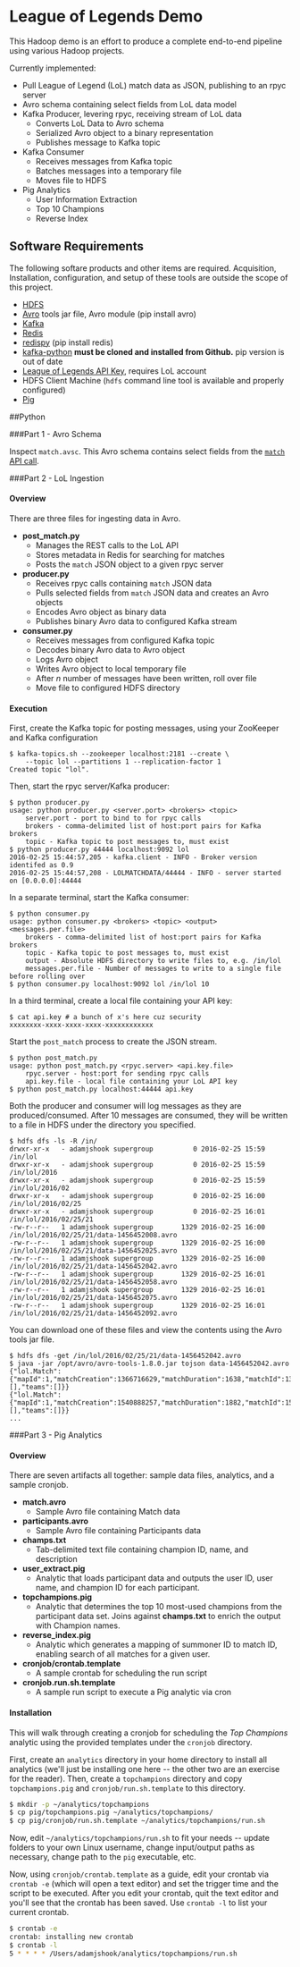 

# League of Legends Demo

This Hadoop demo is an effort to produce a complete end-to-end pipeline using various Hadoop projects.

Currently implemented:
  * Pull League of Legend (LoL) match data as JSON, publishing to an rpyc server
  * Avro schema containing select fields from LoL data model
  * Kafka Producer, levering rpyc, receiving stream of LoL data
    * Converts LoL Data to Avro schema
    * Serialized Avro object to a binary representation
    * Publishes message to Kafka topic
  * Kafka Consumer
    * Receives messages from Kafka topic
    * Batches messages into a temporary file
    * Moves file to HDFS
  * Pig Analytics
    * User Information Extraction
    * Top 10 Champions
    * Reverse Index
  

Software Requirements
---------------------
The following softare products and other items are required.  Acquisition, Installation, configuration, and setup of these tools are outside the scope of this project.

* [HDFS](http://hadoop.apache.org)
* [Avro](http://avro.apache.org) tools jar file, Avro module (pip install avro)
* [Kafka](http://kafka.apache.org)
* [Redis](https://redis.io)
* [redispy](https://github.com/andymccurdy/redis-py) (pip install redis)
* [kafka-python](https://github.com/dpkp/kafka-python) __must be cloned and installed from Github.__ pip version is out of date
* [League of Legends API Key](https://developer.riotgames.com/), requires LoL account
* HDFS Client Machine (`hdfs` command line tool is available and properly configured)
* [Pig](http://pig.apache.org)

##Python

###Part 1 - Avro Schema

Inspect `match.avsc`.  This Avro schema contains select fields from the [`match` API call](https://developer.riotgames.com/api/methods).

###Part 2 - LoL Ingestion

#### Overview
There are three files for ingesting data in Avro.

* __post_match.py__
  * Manages the REST calls to the LoL API
  * Stores metadata in Redis for searching for matches
  * Posts the `match` JSON object to a given rpyc server
* __producer.py__
  * Receives rpyc calls containing `match` JSON data
  * Pulls selected fields from `match` JSON data and creates an Avro objects
  * Encodes Avro object as binary data
  * Publishes binary Avro data to configured Kafka stream
* __consumer.py__
  * Receives messages from configured Kafka topic
  * Decodes binary Avro data to Avro object
  * Logs Avro object
  * Writes Avro object to local temporary file
  * After _n_ number of messages have been written, roll over file
  * Move file to configured HDFS directory
  
#### Execution

First, create the Kafka topic for posting messages, using your ZooKeeper and Kafka configuration

```
$ kafka-topics.sh --zookeeper localhost:2181 --create \
    --topic lol --partitions 1 --replication-factor 1
Created topic "lol".
```

Then, start the rpyc server/Kafka producer:

```
$ python producer.py 
usage: python producer.py <server.port> <brokers> <topic>
    server.port - port to bind to for rpyc calls
    brokers - comma-delimited list of host:port pairs for Kafka brokers
    topic - Kafka topic to post messages to, must exist
$ python producer.py 44444 localhost:9092 lol
2016-02-25 15:44:57,205 - kafka.client - INFO - Broker version identifed as 0.9
2016-02-25 15:44:57,208 - LOLMATCHDATA/44444 - INFO - server started on [0.0.0.0]:44444
```

In a separate terminal, start the Kafka consumer:

```
$ python consumer.py
usage: python consumer.py <brokers> <topic> <output> <messages.per.file>
    brokers - comma-delimited list of host:port pairs for Kafka brokers
    topic - Kafka topic to post messages to, must exist
    output - Absolute HDFS directory to write files to, e.g. /in/lol
    messages.per.file - Number of messages to write to a single file before rolling over
$ python consumer.py localhost:9092 lol /in/lol 10
```

In a third terminal, create a local file containing your API key:

```
$ cat api.key # a bunch of x's here cuz security
xxxxxxxx-xxxx-xxxx-xxxx-xxxxxxxxxxxx
```

Start the `post_match` process to create the JSON stream.

```
$ python post_match.py 
usage: python post_match.py <rpyc.server> <api.key.file>
    rpyc.server - host:port for sending rpyc calls
    api.key.file - local file containing your LoL API key
$ python post_match.py localhost:44444 api.key 
```

Both the producer and consumer will log messages as they are produced/consumed.  After 10 messages are consumed, they will be written to a file in HDFS under the directory you specified.

```
$ hdfs dfs -ls -R /in/
drwxr-xr-x   - adamjshook supergroup          0 2016-02-25 15:59 /in/lol
drwxr-xr-x   - adamjshook supergroup          0 2016-02-25 15:59 /in/lol/2016
drwxr-xr-x   - adamjshook supergroup          0 2016-02-25 15:59 /in/lol/2016/02
drwxr-xr-x   - adamjshook supergroup          0 2016-02-25 16:00 /in/lol/2016/02/25
drwxr-xr-x   - adamjshook supergroup          0 2016-02-25 16:01 /in/lol/2016/02/25/21
-rw-r--r--   1 adamjshook supergroup       1329 2016-02-25 16:00 /in/lol/2016/02/25/21/data-1456452008.avro
-rw-r--r--   1 adamjshook supergroup       1329 2016-02-25 16:00 /in/lol/2016/02/25/21/data-1456452025.avro
-rw-r--r--   1 adamjshook supergroup       1329 2016-02-25 16:00 /in/lol/2016/02/25/21/data-1456452042.avro
-rw-r--r--   1 adamjshook supergroup       1329 2016-02-25 16:01 /in/lol/2016/02/25/21/data-1456452058.avro
-rw-r--r--   1 adamjshook supergroup       1329 2016-02-25 16:01 /in/lol/2016/02/25/21/data-1456452075.avro
-rw-r--r--   1 adamjshook supergroup       1329 2016-02-25 16:01 /in/lol/2016/02/25/21/data-1456452092.avro
```

You can download one of these files and view the contents using the Avro tools jar file.

```
$ hdfs dfs -get /in/lol/2016/02/25/21/data-1456452042.avro
$ java -jar /opt/avro/avro-tools-1.8.0.jar tojson data-1456452042.avro
{"lol.Match":{"mapId":1,"matchCreation":1366716629,"matchDuration":1638,"matchId":1366716629,"matchMode":"CLASSIC","winningTeam":100,"participants":[],"teams":[]}}
{"lol.Match":{"mapId":1,"matchCreation":1540888257,"matchDuration":1882,"matchId":1540888257,"matchMode":"CLASSIC","winningTeam":100,"participants":[],"teams":[]}}
...
```

###Part 3 - Pig Analytics

#### Overview

There are seven artifacts all together: sample data files, analytics, and a sample cronjob.
* __match.avro__
  * Sample Avro file containing Match data
* __participants.avro__
  * Sample Avro file containing Participants data
* __champs.txt__
  * Tab-delimited text file containing champion ID, name, and description
* __user_extract.pig__
  * Analytic that loads participant data and outputs the user ID, user name, and champion ID for each participant.
* __topchampions.pig__
  * Analytic that determines the top 10 most-used champions from the participant data set.  Joins against __champs.txt__ to enrich the output with Champion names.
* __reverse_index.pig__
  * Analytic which generates a mapping of summoner ID to match ID, enabling search of all matches for a given user.
* __cronjob/crontab.template__
  * A sample crontab for scheduling the run script
* __cronjob.run.sh.template__
  * A sample run script to execute a Pig analytic via cron

#### Installation

This will walk through creating a cronjob for scheduling the _Top Champions_ analytic using the provided templates under the `cronjob` directory.

First, create an `analytics` directory in your home directory to install all analytics (we'll just be installing one here -- the other two are an exercise for the reader).  Then, create a `topchampions` directory and copy `topchampions.pig` and `cronjob/run.sh.template` to this directory.

```bash
$ mkdir -p ~/analytics/topchampions
$ cp pig/topchampions.pig ~/analytics/topchampions/
$ cp pig/cronjob/run.sh.template ~/analytics/topchampions/run.sh
```

Now, edit `~/analytics/topchampions/run.sh` to fit your needs -- update folders to your own Linux username, change input/output paths as necessary, change path to the `pig` executable, etc.

Now, using `cronjob/crontab.template` as a guide, edit your crontab via `crontab -e` (which will open a text editor) and set the trigger time and the script to be executed.  After you edit your crontab, quit the text editor and you'll see that the crontab has been saved.  Use `crontab -l` to list your current crontab.

```bash
$ crontab -e
crontab: installing new crontab
$ crontab -l
5 * * * * /Users/adamjshook/analytics/topchampions/run.sh
```